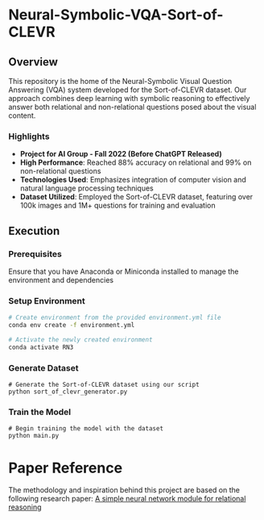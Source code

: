# Neural-Symbolic-VQA-Sort-of-CLEVR

## Overview
This repository is the home of the Neural-Symbolic Visual Question Answering (VQA) system developed for the Sort-of-CLEVR dataset. Our approach combines deep learning with symbolic reasoning to effectively answer both relational and non-relational questions posed about the visual content.

### Highlights
- **Project for AI Group - Fall 2022 (Before ChatGPT Released)**
- **High Performance**: Reached 88% accuracy on relational and 99% on non-relational questions
- **Technologies Used**: Emphasizes integration of computer vision and natural language processing techniques
- **Dataset Utilized**: Employed the Sort-of-CLEVR dataset, featuring over 100k images and 1M+ questions for training and evaluation

## Execution

### Prerequisites
Ensure that you have Anaconda or Miniconda installed to manage the environment and dependencies

### Setup Environment

```bash
# Create environment from the provided environment.yml file
conda env create -f environment.yml

# Activate the newly created environment
conda activate RN3
```


### Generate Dataset
```
# Generate the Sort-of-CLEVR dataset using our script
python sort_of_clevr_generator.py
```

### Train the Model
```
# Begin training the model with the dataset
python main.py
```

# Paper Reference
The methodology and inspiration behind this project are based on the following research paper: [A simple neural network module for relational reasoning](https://arxiv.org/pdf/1706.01427.pdf)
